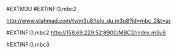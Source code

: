 

#EXTM3U 
#EXTINF:0,mbc2

http://www.elahmad.com/tv/m3u8/tele_du.m3u8?id=mbc_2&t=ar

#EXTINF:0,mbc2
http://158.69.229.52:8900/MBC2/index.m3u8


#EXTINF:0,mbc3

